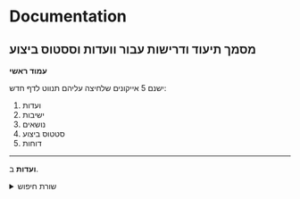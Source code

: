 # Documentation
מסמך תיעוד ודרישות עבור וועדות וססטוס ביצוע
---


**עמוד ראשי**

ישנם 5 אייקונים שלחיצה עליהם תנווט לדף חדש:
1. ועדות
2. ישיבות
3. נושאים
4. סטטוס ביצוע
5. דוחות

---
**ועדות**
ב. <details>
  א. <summary>שורת חיפוש</summary>
  פה יהיה כפתור
</details>

